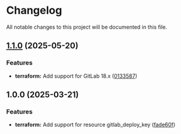 # Changelog

All notable changes to this project will be documented in this file.

## [1.1.0](https://gitlab.com/terraform-child-modules-48151/terraform-gitlab-deploy_key/compare/v1.0.0...v1.1.0) (2025-05-20)

### Features

* **terraform:** Add support for GitLab 18.x ([0133587](https://gitlab.com/terraform-child-modules-48151/terraform-gitlab-deploy_key/commit/0133587862df8f74d4ffe89994958159735e2f01))

## 1.0.0 (2025-03-21)

### Features

* **terraform:** Add support for resource gitlab_deploy_key ([fade60f](https://gitlab.com/terraform-child-modules-48151/terraform-gitlab-deploy_key/commit/fade60fdc393eee097f34039308ab50d87b3af10))

